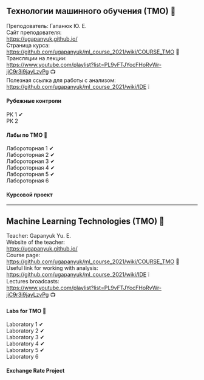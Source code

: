 ## Технологии машинного обучения (ТМО) 📝   
Преподователь: Гапанюк Ю. Е.  
Сайт преподователя:  
  https://ugapanyuk.github.io/    
Страница курса:  
  https://github.com/ugapanyuk/ml_course_2021/wiki/COURSE_TMO  📢  
Трансляции на лекции:  
    https://www.youtube.com/playlist?list=PL9vFTJYocFHoRvWr-jiC9r3i9jayLzvPg  📺  
Полезная ссылка для работы с анализом:  
    https://github.com/ugapanyuk/ml_course_2021/wiki/IDE ❕  
#### Рубежные контроли      
РК 1  ✔  
РК 2  
#### Лабы по ТМО 🤳   
Лабороторная 1 ✔     
Лабороторная 2 ✔    
Лабороторная 3 ✔     
Лабороторная 4 ✔  
Лабороторная 5 ✔  
Лабороторная 6  

#### Курсовой проект  

-------------------------------------------------------------------------  
## Machine Learning Technologies (TMO) 📝  
Teacher: Gapanyuk Yu. E.  
Website of the teacher:  
  https://ugapanyuk.github.io/    
Course page:  
  https://github.com/ugapanyuk/ml_course_2021/wiki/COURSE_TMO 📢    
Useful link for working with analysis:  
    https://github.com/ugapanyuk/ml_course_2021/wiki/IDE  ❕  
Lectures broadcasts:  
    https://www.youtube.com/playlist?list=PL9vFTJYocFHoRvWr-jiC9r3i9jayLzvPg  📺    

#### Labs for ТМО 🤳  
Laboratory 1 ✔  
Laboratory 2 ✔    
Laboratory 3 ✔  
Laboratory 4 ✔  
Laboratory 5 ✔  
Laboratory 6  

#### Exchange Rate Project  
